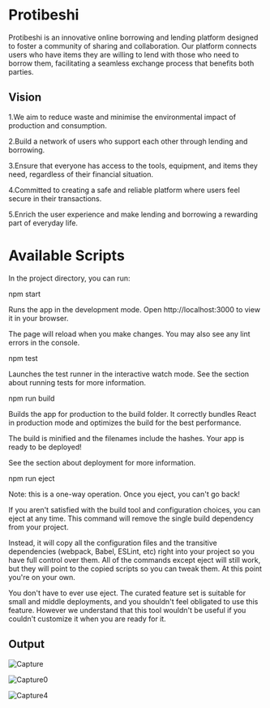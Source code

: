# Protibeshi
Protibeshi is an innovative online borrowing and lending platform designed to foster a community of sharing and collaboration. Our platform connects users who have items they are willing to lend with those who need to borrow them, facilitating a seamless exchange process that benefits both parties.

## Vision
1.We aim to reduce waste and minimise the environmental impact of production and consumption.

2.Build a network of users who support each other through lending and borrowing.

3.Ensure that everyone has access to the tools, equipment, and items they need, regardless of their financial situation.

4.Committed to creating a safe and reliable platform where users feel secure in their transactions.

5.Enrich the user experience and make lending and borrowing a rewarding part of everyday life.

# Available Scripts

In the project directory, you can run:

npm start

Runs the app in the development mode.
Open http://localhost:3000 to view it in your browser.

The page will reload when you make changes.
You may also see any lint errors in the console.

npm test

Launches the test runner in the interactive watch mode.
See the section about running tests for more information.

npm run build

Builds the app for production to the build folder.
It correctly bundles React in production mode and optimizes the build for the best performance.

The build is minified and the filenames include the hashes.
Your app is ready to be deployed!

See the section about deployment for more information.

npm run eject

Note: this is a one-way operation. Once you eject, you can't go back!

If you aren't satisfied with the build tool and configuration choices, you can eject at any time. This command will remove the single build dependency from your project.

Instead, it will copy all the configuration files and the transitive dependencies (webpack, Babel, ESLint, etc) right into your project so you have full control over them. All of the commands except eject will still work, but they will point to the copied scripts so you can tweak them. At this point you're on your own.

You don't have to ever use eject. The curated feature set is suitable for small and middle deployments, and you shouldn't feel obligated to use this feature. However we understand that this tool wouldn't be useful if you couldn't customize it when you are ready for it.


## Output

![Capture](https://github.com/user-attachments/assets/9c684cfd-2e10-4945-a5e4-d15f8532c0e4)

![Capture0](https://github.com/user-attachments/assets/1aca8416-e93e-4fd4-8cca-cb002b144b92)

![Capture4](https://github.com/user-attachments/assets/cb7e90d3-d612-48da-987d-8b65099e3729)


